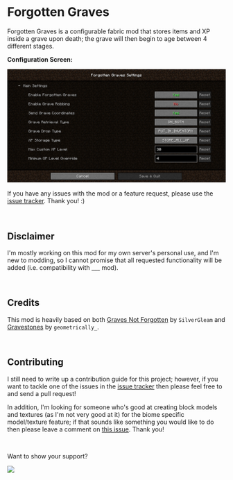 # Forgotten Graves

Forgotten Graves is a configurable fabric mod that stores items and XP inside a grave upon death; the grave will then begin to age between 4 different stages.

**Configuration Screen:**

![Forgotten Graves Settings Window](docs/screenshots/ConfigScreen.png)

If you have any issues with the mod or a feature request, please use the [issue tracker](https://github.com/ginsm/forgotten-graves/issues). Thank you! :)

 
## Disclaimer

I'm mostly working on this mod for my own server's personal use, and I'm new to modding, so I cannot promise that all requested functionality will be added (i.e. compatibility with ___ mod).

 
## Credits

This mod is heavily based on both [Graves Not Forgotten](https://www.curseforge.com/minecraft/mc-mods/not-forgotten) by `SilverGleam` and [Gravestones](https://www.curseforge.com/minecraft/mc-mods/gravestones) by `geometrically_`.

 
## Contributing

I still need to write up a contribution guide for this project; however, if you want to tackle one of the issues in the [issue tracker](https://github.com/ginsm/forgotten-graves/issues) then please feel free to and send a pull request!

In addition, I'm looking for someone who's good at creating block models and textures (as I'm not very good at it) for the biome specific model/texture feature; if that sounds like something you would like to do then please leave a comment on [this issue](https://github.com/ginsm/forgotten-graves/issues/7). Thank you!

 

Want to show your support?

<a href="https://www.buymeacoffee.com/mgin"><img src="https://img.buymeacoffee.com/button-api/?text=Buy me a coffee&emoji=&slug=mgin&button_colour=5F7FFF&font_colour=ffffff&font_family=Cookie&outline_colour=000000&coffee_colour=FFDD00"></a>